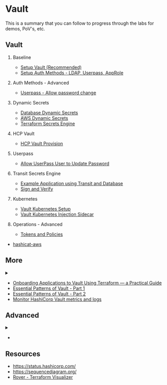# Vault

This is a summary that you can follow to progress through the labs for demos, PoV's, etc.

## Vault

1. Baseline
    * [Setup Vault (Recommended)](01-baseline/100-Setup-Vault.ipynb)
	* [Setup Auth Methods - LDAP, Userpass, AppRole](01-baseline/110-Setup-Authmethods.ipynb)
	
1. Auth Methods - Advanced
    * [Userpass - Allow password change](01-baseline/vault_userpass_pw_change.ipynb)
1. Dynamic Secrets
    * [Database Dynamic Secrets](02-DBSecretsEngine/02-DBSecretEngine-Dynamic.ipynb)
    * [AWS Dynamic Secrets](UCV07-AWSSecrets.ipynb)
	* [Terraform Secrets Engine](vault_terraform_secrets_engine.ipynb)
1. HCP Vault
    * [HCP Vault Provision](HCPVault_100.ipynb)
1. Userpass
	* [Allow UserPass User to Update Password](01-baseline/vault_userpass_pw_change.ipynb)
1. Transit Secrets Engine
    * [Example Application using Transit and Database](07-Transit/720-Transit-App.ipynb)
	* [Sign and Verify](07-Transit/vault_transit_advanced.ipynb)
1. Kubernetes
    * [Vault Kubernetes Setup](08-Kubernetes/800_vault_kubernetes_setup.ipynb)
    * [Vault Kubernetes Injection Sidecar](08-Kubernetes/vault_kubernetes-sidecar.ipynb)
1. Operations - Advanced
    * [Tokens and Policies](5_VaultTokensAndPolicies.ipynb)

* [hashicat-aws](https://github.com/hashicorp/hashicat-aws)

## More

<details><summary></summary>

</details>

* [Onboarding Applications to Vault Using Terraform — a Practical Guide](https://medium.com/hashicorp-engineering/onboarding-applications-to-vault-using-terraform-a-practical-guide-379b99b14271)
* [Essential Patterns of Vault - Part 1](https://medium.com/hashicorp-engineering/essential-elements-of-vault-part-1-5a64d3de3be8)
* [Essential Patterns of Vault - Part 2](https://medium.com/hashicorp-engineering/essential-patterns-of-vault-part-2-b4d34976f1dc)
* [Monitor HashiCorp Vault metrics and logs](https://www.datadoghq.com/blog/monitor-vault-metrics-and-logs/)

## Advanced

<details><summary></summary>


</details>

* 

## Resources

* https://status.hashicorp.com/
* https://sequencediagram.org/
* [Rover - Terraform Visualizer](https://github.com/im2nguyen/rover)


```bash

```

